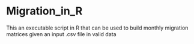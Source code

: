 # Migration_in_R
This an executable script in R that can be used to build monthly migration matrices given an input .csv file in valid data
